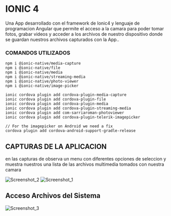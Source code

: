 # IONIC 4
Una App desarrollado con el framework de Ionic4 y lenguaje de programacion Angular que permite el acceso a la camara para poder tomar fotos, grabar videos y acceder a los archivos de nuestro dispositivo donde se guardan nuestros archivos capturados con la App..

### COMANDOS UTILIZADOS

    npm i @ionic-native/media-capture
    npm i @ionic-native/file
    npm i @ionic-native/media
    npm i @ionic-native/streaming-media
    npm i @ionic-native/photo-viewer
    npm i @ionic-native/image-picker

    ionic cordova plugin add cordova-plugin-media-capture
    ionic cordova plugin add cordova-plugin-file
    ionic cordova plugin add cordova-plugin-media
    ionic cordova plugin add cordova-plugin-streaming-media
    ionic cordova plugin add com-sarriaroman-photoviewer
    ionic cordova plugin add cordova-plugin-telerik-imagepicker

    // For the imagepicker on Android we need a fix
    cordova plugin add cordova-android-support-gradle-release

## CAPTURAS DE LA APLICACION
en las capturas de observa un menu con diferentes opciones de seleccion y muestra nuestros una lista de las archivos multimedia tomados con nuestra camara

![Screenshot_2](https://user-images.githubusercontent.com/55968997/83952669-d0373700-a7ff-11ea-8a78-45df8128719f.png)
![Screenshot_1](https://user-images.githubusercontent.com/55968997/83952623-95cd9a00-a7ff-11ea-8f3d-bddff9c21a3d.png)


## Acceso Archivos del Sistema
![Screenshot_3](https://user-images.githubusercontent.com/55968997/83952684-fa88f480-a7ff-11ea-9ce3-3dc3d6d7196c.png)

